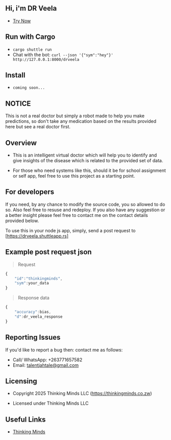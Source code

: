 ## Hi, i'm DR Veela

- [Try Now](https://thinkingminds.co.zw/health/home)

## Run with Cargo
- `cargo shuttle run`
- Chat with the bot: `curl --json '{"sym":"hey"}' http://127.0.0.1:8000/drveela`

## Install
- `coming soon...`

## NOTICE
This is not a real doctor but simply a robot made to help you make predictions, so don't take any medication based on the results provided here but see a real doctor first.

## Overview
- This is an intelligent virtual doctor which will help you to identify and give insights of the disease which is related to the provided set of data. 

- For those who need systems like this, should it be for school assignment or self app, feel free to use this project as a starting point.

## For developers
If you need, by any chance to modify the source code, you so allowed to do so. Also feel free to resuse and redeploy. If you also have any suggestion or a better insight please feel free to contact me on the contact details provided below.

To use this in your node js app, simply, send a post request to [https://drveela.shuttleapp.rs]

## Example post request json

> Request
```javascript
{
	"id":"thinkingminds",
	"sym":your_data
}
```
> Response data
```javascript
{
	"accuracy":bias,
	"d":dr_veela_response
}
```

## Reporting Issues
If you'd like to report a bug then: contact me as follows:

- Call/ WhatsApp: +263771657582
- Email: talentjahtale@gmail.com

## Licensing

- Copyright 2025 Thinking Minds LLC (https://thinkingminds.co.zw)

- Licensed under Thinking Minds LLC

## Useful Links

- [Thinking Minds](https://thinkingminds.co.zw)

